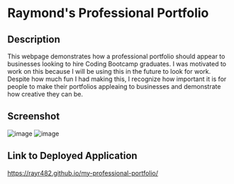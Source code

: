 # Raymond's Professional Portfolio

## Description

This webpage demonstrates how a professional portfolio should appear to businesses looking to hire Coding Bootcamp graduates. I was motivated to work on this because I will be using this in the future to look for work.
Despite how much fun I had making this, I recognize how important it is for people to make their portfolios appleaing to businesses and demonstrate how creative they can be.

## Screenshot

![image](https://user-images.githubusercontent.com/128929611/231952874-094f1ea0-35b3-4791-b929-eb7d62005d88.png)
![image](https://github.com/rayr482/my-professional-portfolio/assets/128929611/88287e1a-2353-4c24-83ab-ef2741a25bfb)

## Link to Deployed Application

https://rayr482.github.io/my-professional-portfolio/
